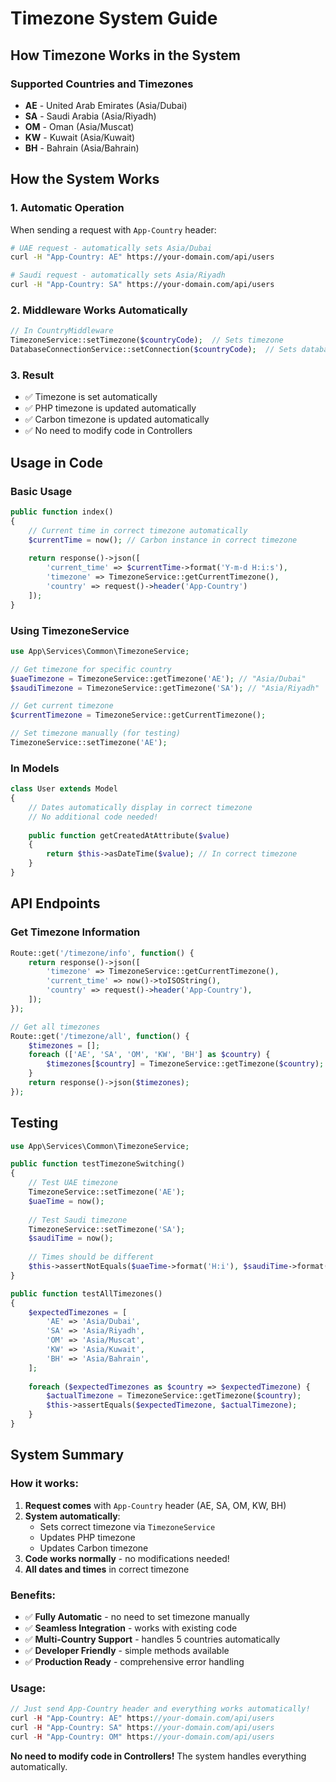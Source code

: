 # Timezone System Guide

## How Timezone Works in the System

### Supported Countries and Timezones
- **AE** - United Arab Emirates (Asia/Dubai)
- **SA** - Saudi Arabia (Asia/Riyadh)
- **OM** - Oman (Asia/Muscat)
- **KW** - Kuwait (Asia/Kuwait)
- **BH** - Bahrain (Asia/Bahrain)

## How the System Works

### 1. Automatic Operation
When sending a request with `App-Country` header:

```bash
# UAE request - automatically sets Asia/Dubai
curl -H "App-Country: AE" https://your-domain.com/api/users

# Saudi request - automatically sets Asia/Riyadh
curl -H "App-Country: SA" https://your-domain.com/api/users
```

### 2. Middleware Works Automatically
```php
// In CountryMiddleware
TimezoneService::setTimezone($countryCode);  // Sets timezone
DatabaseConnectionService::setConnection($countryCode);  // Sets database
```

### 3. Result
- ✅ Timezone is set automatically
- ✅ PHP timezone is updated automatically
- ✅ Carbon timezone is updated automatically
- ✅ No need to modify code in Controllers

## Usage in Code

### Basic Usage
```php
public function index()
{
    // Current time in correct timezone automatically
    $currentTime = now(); // Carbon instance in correct timezone
    
    return response()->json([
        'current_time' => $currentTime->format('Y-m-d H:i:s'),
        'timezone' => TimezoneService::getCurrentTimezone(),
        'country' => request()->header('App-Country')
    ]);
}
```

### Using TimezoneService
```php
use App\Services\Common\TimezoneService;

// Get timezone for specific country
$uaeTimezone = TimezoneService::getTimezone('AE'); // "Asia/Dubai"
$saudiTimezone = TimezoneService::getTimezone('SA'); // "Asia/Riyadh"

// Get current timezone
$currentTimezone = TimezoneService::getCurrentTimezone();

// Set timezone manually (for testing)
TimezoneService::setTimezone('AE');
```

### In Models
```php
class User extends Model
{
    // Dates automatically display in correct timezone
    // No additional code needed!
    
    public function getCreatedAtAttribute($value)
    {
        return $this->asDateTime($value); // In correct timezone
    }
}
```

## API Endpoints

### Get Timezone Information
```php
Route::get('/timezone/info', function() {
    return response()->json([
        'timezone' => TimezoneService::getCurrentTimezone(),
        'current_time' => now()->toISOString(),
        'country' => request()->header('App-Country'),
    ]);
});

// Get all timezones
Route::get('/timezone/all', function() {
    $timezones = [];
    foreach (['AE', 'SA', 'OM', 'KW', 'BH'] as $country) {
        $timezones[$country] = TimezoneService::getTimezone($country);
    }
    return response()->json($timezones);
});
```

## Testing

```php
use App\Services\Common\TimezoneService;

public function testTimezoneSwitching()
{
    // Test UAE timezone
    TimezoneService::setTimezone('AE');
    $uaeTime = now();
    
    // Test Saudi timezone
    TimezoneService::setTimezone('SA');
    $saudiTime = now();
    
    // Times should be different
    $this->assertNotEquals($uaeTime->format('H:i'), $saudiTime->format('H:i'));
}

public function testAllTimezones()
{
    $expectedTimezones = [
        'AE' => 'Asia/Dubai',
        'SA' => 'Asia/Riyadh',
        'OM' => 'Asia/Muscat',
        'KW' => 'Asia/Kuwait',
        'BH' => 'Asia/Bahrain',
    ];
    
    foreach ($expectedTimezones as $country => $expectedTimezone) {
        $actualTimezone = TimezoneService::getTimezone($country);
        $this->assertEquals($expectedTimezone, $actualTimezone);
    }
}
```

## System Summary

### How it works:
1. **Request comes** with `App-Country` header (AE, SA, OM, KW, BH)
2. **System automatically**:
   - Sets correct timezone via `TimezoneService`
   - Updates PHP timezone
   - Updates Carbon timezone
3. **Code works normally** - no modifications needed!
4. **All dates and times** in correct timezone

### Benefits:
- ✅ **Fully Automatic** - no need to set timezone manually
- ✅ **Seamless Integration** - works with existing code
- ✅ **Multi-Country Support** - handles 5 countries automatically
- ✅ **Developer Friendly** - simple methods available
- ✅ **Production Ready** - comprehensive error handling

### Usage:
```php
// Just send App-Country header and everything works automatically!
curl -H "App-Country: AE" https://your-domain.com/api/users
curl -H "App-Country: SA" https://your-domain.com/api/users
curl -H "App-Country: OM" https://your-domain.com/api/users
```

**No need to modify code in Controllers!** The system handles everything automatically.